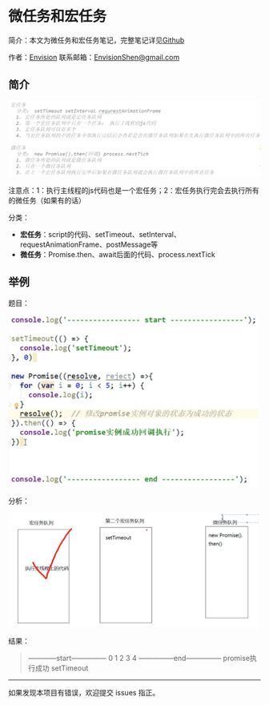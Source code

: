 # 微任务和宏任务

简介：本文为微任务和宏任务笔记，完整笔记详见[Github](https://github.com/MrEnvision/Front-end_learning_notes)

作者：[Envision](https://github.com/MrEnvision)         联系邮箱：[EnvisionShen@gmail.com](mailto:EnvisionShen@gmail.com)



## 简介

<img src='img/pic14.png'>

注意点：1：执行主线程的js代码也是一个宏任务；2：宏任务执行完会去执行所有的微任务（如果有的话）



分类：

- **宏任务**：script的代码、setTimeout、setInterval、requestAnimationFrame、postMessage等
- **微任务**：Promise.then、await后面的代码、process.nextTick



## 举例

题目：

<img src='img/pic15.png' width=500>

分析：

<img src='img/pic16.png' width=500>

结果： 

> ————start—————
> 0
> 1
> 2
> 3
> 4
> —————end—————
> promise执行成功
> setTimeout





------

如果发现本项目有错误，欢迎提交 issues 指正。